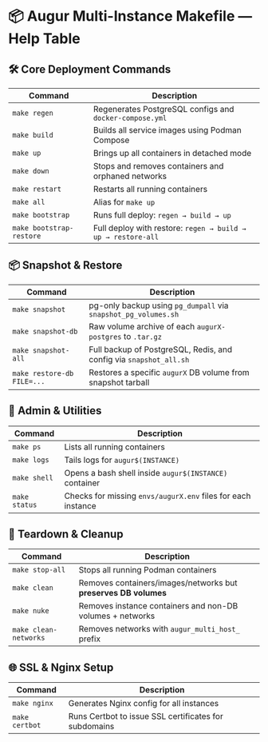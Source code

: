 # 📦 Augur Multi-Instance Makefile — Help Table

## 🛠 Core Deployment Commands

| Command                   | Description                                                                 |
|---------------------------|-----------------------------------------------------------------------------|
| `make regen`              | Regenerates PostgreSQL configs and `docker-compose.yml`                    |
| `make build`              | Builds all service images using Podman Compose                             |
| `make up`                 | Brings up all containers in detached mode                                  |
| `make down`               | Stops and removes containers and orphaned networks                         |
| `make restart`            | Restarts all running containers                                             |
| `make all`                | Alias for `make up`                                                         |
| `make bootstrap`          | Runs full deploy: `regen → build → up`                                     |
| `make bootstrap-restore`  | Full deploy with restore: `regen → build → up → restore-all`               |

## 📦 Snapshot & Restore

| Command                     | Description                                                               |
|-----------------------------|---------------------------------------------------------------------------|
| `make snapshot`             | pg-only backup using `pg_dumpall` via `snapshot_pg_volumes.sh`            |
| `make snapshot-db`          | Raw volume archive of each `augurX-postgres` to `.tar.gz`                 |
| `make snapshot-all`         | Full backup of PostgreSQL, Redis, and config via `snapshot_all.sh`        |
| `make restore-db FILE=...`  | Restores a specific `augurX` DB volume from snapshot tarball              |

## 🧰 Admin & Utilities

| Command            | Description                                                      |
|--------------------|------------------------------------------------------------------|
| `make ps`          | Lists all running containers                                     |
| `make logs`        | Tails logs for `augur$(INSTANCE)`                                |
| `make shell`       | Opens a bash shell inside `augur$(INSTANCE)` container          |
| `make status`      | Checks for missing `envs/augurX.env` files for each instance     |

## 🧹 Teardown & Cleanup

| Command               | Description                                                               |
|------------------------|---------------------------------------------------------------------------|
| `make stop-all`        | Stops all running Podman containers                                       |
| `make clean`           | Removes containers/images/networks but **preserves DB volumes**          |
| `make nuke`            | Removes instance containers and non-DB volumes + networks                |
| `make clean-networks`  | Removes networks with `augur_multi_host_` prefix                         |

## 🌐 SSL & Nginx Setup

| Command          | Description                                             |
|------------------|---------------------------------------------------------|
| `make nginx`     | Generates Nginx config for all instances                |
| `make certbot`   | Runs Certbot to issue SSL certificates for subdomains  |